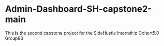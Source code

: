 # Admin-Dashboard-SH-capstone2-main
This is the second capstone project for the SideHustle Internship Cohort5.0 
Group83
